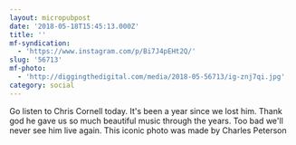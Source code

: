 ```yaml
---
layout: micropubpost
date: '2018-05-18T15:45:13.000Z'
title: ''
mf-syndication:
  - 'https://www.instagram.com/p/Bi7J4pEHt2Q/'
slug: '56713'
mf-photo:
  - 'http://diggingthedigital.com/media/2018-05-56713/ig-znj7qi.jpg'
category: social
---
```

Go listen to Chris Cornell today. It&#39;s been a year since we lost him. Thank god he gave us so much beautiful music through the years. Too bad we&#39;ll never see him live again. 
This iconic photo was made by Charles Peterson
